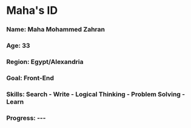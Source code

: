 <div>
  <h1>Maha's ID </h1>
  <h3>Name: Maha Mohammed Zahran</h3>
  <h3>Age: 33</h3>
  <h3>Region: Egypt/Alexandria</h3>
  <h3>Goal: Front-End</h3>
  <h3>Skills: Search - Write - Logical Thinking - Problem Solving - Learn  </h3>
  <h3>Progress: ---</h3>
</div>
